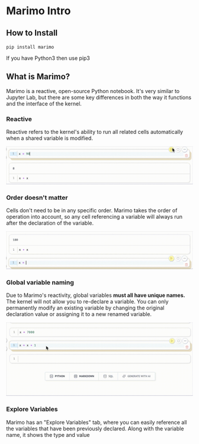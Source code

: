 # Marimo Intro

## How to Install

```console
pip install marimo
```
If you have Python3 then use pip3

## What is Marimo?

Marimo is a reactive, open-source Python notebook. It's very similar to Jupyter Lab, but there are some key differences in both the way it functions and the interface of the kernel.

### Reactive

Reactive refers to the kernel's ability to run all related cells automatically when a shared variable is modified.

![Example](https://github.com/a13n20/Marimo-Intro/blob/17fe6f6e87dc98be2a50d708c5c1e516f177e816/reactive.gif)

### Order doesn't matter

Cells don't need to be in any specific order. Marimo takes the order of operation into account, so any cell referencing a variable will always run after the declaration of the variable.

![Example](https://github.com/a13n20/Marimo-Intro/blob/17fe6f6e87dc98be2a50d708c5c1e516f177e816/order.gif)

### Global variable naming

Due to Marimo's reactivity, global variables **must all have unique names.** The kernel will not allow you to re-declare a variable. You can only permanently modify an existing variable by changing the original declaration value or assigning it to a new renamed variable.

![Example](https://github.com/a13n20/Marimo-Intro/blob/17fe6f6e87dc98be2a50d708c5c1e516f177e816/variable_nameing.gif)

### Explore Variables

Marimo has an "Explore Variables" tab, where you can easily reference all the variables that have been previously declared. Along with the variable name, it shows the type and value
